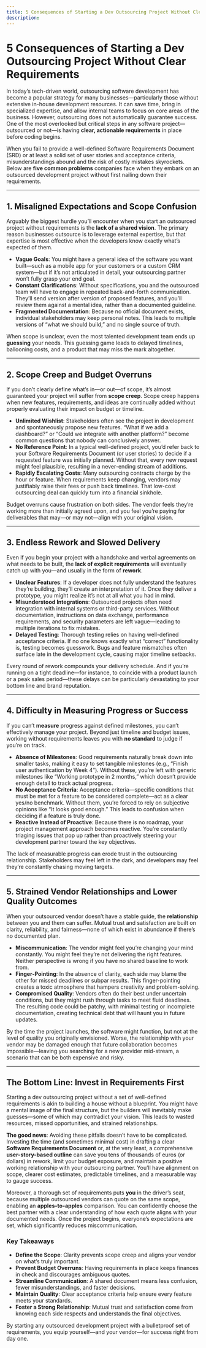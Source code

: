 ```yaml
---
title: 5 Consequences of Starting a Dev Outsourcing Project Without Clear Requirements
description:
---
```


# 5 Consequences of Starting a Dev Outsourcing Project Without Clear Requirements

In today’s tech-driven world, outsourcing software development has become a popular strategy for many businesses—particularly those without extensive in-house development resources. It can save time, bring in specialized expertise, and allow internal teams to focus on core areas of the business. However, outsourcing does not automatically guarantee success. One of the most overlooked but critical steps in any software project—outsourced or not—is having **clear, actionable requirements** in place before coding begins.

When you fail to provide a well-defined Software Requirements Document (SRD) or at least a solid set of user stories and acceptance criteria, misunderstandings abound and the risk of costly mistakes skyrockets. Below are **five common problems** companies face when they embark on an outsourced development project without first nailing down their requirements.

---

## 1. Misaligned Expectations and Scope Confusion

Arguably the biggest hurdle you’ll encounter when you start an outsourced project without requirements is the **lack of a shared vision**. The primary reason businesses outsource is to leverage external expertise, but that expertise is most effective when the developers know exactly what’s expected of them.

- **Vague Goals**: You might have a general idea of the software you want built—such as a mobile app for your customers or a custom CRM system—but if it’s not articulated in detail, your outsourcing partner won’t fully grasp your end goal.
- **Constant Clarifications**: Without specifications, you and the outsourced team will have to engage in repeated back-and-forth communication. They’ll send version after version of proposed features, and you’ll review them against a mental idea, rather than a documented guideline.
- **Fragmented Documentation**: Because no official document exists, individual stakeholders may keep personal notes. This leads to multiple versions of “what we should build,” and no single source of truth.

When scope is unclear, even the most talented development team ends up **guessing** your needs. This guessing game leads to delayed timelines, ballooning costs, and a product that may miss the mark altogether.

---

## 2. Scope Creep and Budget Overruns

If you don’t clearly define what’s in—or out—of scope, it’s almost guaranteed your project will suffer from **scope creep**. Scope creep happens when new features, requirements, and ideas are continually added without properly evaluating their impact on budget or timeline.

- **Unlimited Wishlist**: Stakeholders often see the project in development and spontaneously propose new features. “What if we add a dashboard?” or “Could we integrate with another platform?” become common questions that nobody can conclusively answer.
- **No Reference Point**: In a typical well-defined project, you’d refer back to your Software Requirements Document (or user stories) to decide if a requested feature was initially planned. Without that, every new request might feel plausible, resulting in a never-ending stream of additions.
- **Rapidly Escalating Costs**: Many outsourcing contracts charge by the hour or feature. When requirements keep changing, vendors may justifiably raise their fees or push back timelines. That low-cost outsourcing deal can quickly turn into a financial sinkhole.

Budget overruns cause frustration on both sides. The vendor feels they’re working more than initially agreed upon, and you feel you’re paying for deliverables that may—or may not—align with your original vision.

---

## 3. Endless Rework and Slowed Delivery

Even if you begin your project with a handshake and verbal agreements on what needs to be built, the **lack of explicit requirements** will eventually catch up with you—and usually in the form of **rework**.

- **Unclear Features**: If a developer does not fully understand the features they’re building, they’ll create an interpretation of it. Once they deliver a prototype, you might realize it’s not at all what you had in mind.
- **Misunderstood Integrations**: Outsourced projects often need integration with internal systems or third-party services. Without documentation, instructions on data exchange, performance requirements, and security parameters are left vague—leading to multiple iterations to fix mistakes.
- **Delayed Testing**: Thorough testing relies on having well-defined acceptance criteria. If no one knows exactly what “correct” functionality is, testing becomes guesswork. Bugs and feature mismatches often surface late in the development cycle, causing major timeline setbacks.

Every round of rework compounds your delivery schedule. And if you’re running on a tight deadline—for instance, to coincide with a product launch or a peak sales period—these delays can be particularly devastating to your bottom line and brand reputation.

---

## 4. Difficulty in Measuring Progress or Success

If you can’t **measure** progress against defined milestones, you can’t effectively manage your project. Beyond just timeline and budget issues, working without requirements leaves you with **no standard** to judge if you’re on track.

- **Absence of Milestones**: Good requirements naturally break down into smaller tasks, making it easy to set tangible milestones (e.g., “Finish user authentication by Week 4”). Without these, you’re left with generic milestones like “Working prototype in 2 months,” which doesn’t provide enough detail to track actual progress.
- **No Acceptance Criteria**: Acceptance criteria—specific conditions that must be met for a feature to be considered complete—act as a clear yes/no benchmark. Without them, you’re forced to rely on subjective opinions like “It looks good enough.” This leads to confusion when deciding if a feature is truly done.
- **Reactive Instead of Proactive**: Because there is no roadmap, your project management approach becomes reactive. You’re constantly triaging issues that pop up rather than proactively steering your development partner toward the key objectives.

The lack of measurable progress can erode trust in the outsourcing relationship. Stakeholders may feel left in the dark, and developers may feel they’re constantly chasing moving targets.

---

## 5. Strained Vendor Relationships and Lower Quality Outcomes

When your outsourced vendor doesn’t have a stable guide, the **relationship** between you and them can suffer. Mutual trust and satisfaction are built on clarity, reliability, and fairness—none of which exist in abundance if there’s no documented plan.

- **Miscommunication**: The vendor might feel you’re changing your mind constantly. You might feel they’re not delivering the right features. Neither perspective is wrong if you have no shared baseline to work from.
- **Finger-Pointing**: In the absence of clarity, each side may blame the other for missed deadlines or subpar results. This finger-pointing creates a toxic atmosphere that hampers creativity and problem-solving.
- **Compromised Quality**: Vendors often do their best under uncertain conditions, but they might rush through tasks to meet fluid deadlines. The resulting code could be patchy, with minimal testing or incomplete documentation, creating technical debt that will haunt you in future updates.

By the time the project launches, the software might function, but not at the level of quality you originally envisioned. Worse, the relationship with your vendor may be damaged enough that future collaboration becomes impossible—leaving you searching for a new provider mid-stream, a scenario that can be both expensive and risky.

---

## The Bottom Line: Invest in Requirements First

Starting a dev outsourcing project without a set of well-defined requirements is akin to building a house without a blueprint. You might have a mental image of the final structure, but the builders will inevitably make guesses—some of which may contradict your vision. This leads to wasted resources, missed opportunities, and strained relationships.

**The good news**: Avoiding these pitfalls doesn’t have to be complicated. Investing the time (and sometimes minimal cost) in drafting a clear **Software Requirements Document** or, at the very least, a comprehensive **user-story-based outline** can save you tens of thousands of euros (or dollars) in rework, limit your budget exposure, and maintain a positive working relationship with your outsourcing partner. You’ll have alignment on scope, clearer cost estimates, predictable timelines, and a measurable way to gauge success.

Moreover, a thorough set of requirements puts **you** in the driver’s seat, because multiple outsourced vendors can quote on the same scope, enabling an **apples-to-apples** comparison. You can confidently choose the best partner with a clear understanding of how each quote aligns with your documented needs. Once the project begins, everyone’s expectations are set, which significantly reduces miscommunication.

### Key Takeaways

- **Define the Scope**: Clarity prevents scope creep and aligns your vendor on what’s truly important.
- **Prevent Budget Overruns**: Having requirements in place keeps finances in check and discourages ambiguous quotes.
- **Streamline Communication**: A shared document means less confusion, fewer misunderstandings, and faster decisions.
- **Maintain Quality**: Clear acceptance criteria help ensure every feature meets your standards.
- **Foster a Strong Relationship**: Mutual trust and satisfaction come from knowing each side respects and understands the final objectives.

By starting any outsourced development project with a bulletproof set of requirements, you equip yourself—and your vendor—for success right from day one.
